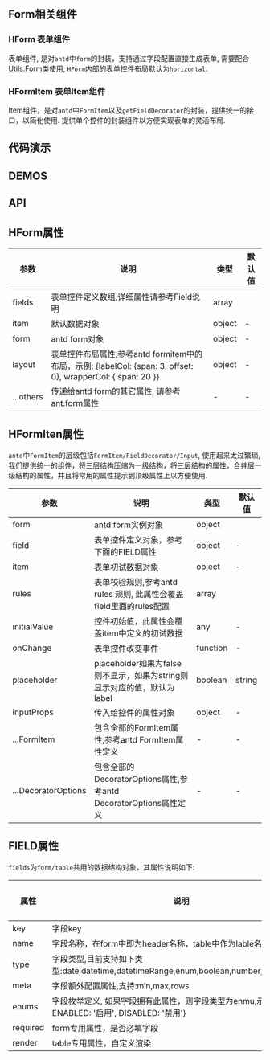 ## Form相关组件


### HForm 表单组件

表单组件, 是对`antd`中`form`的封装，支持通过字段配置直接生成表单, 需要配合[Utils.Form](#/components/Form)类使用,
`HForm`内部的表单控件布局默认为`horizontal`.

### HFormItem 表单Item组件

Item组件，是对`antd`中`FormItem`以及`getFieldDecorator`的封装，提供统一的接口，以简化使用.
提供单个控件的封装组件以方便实现表单的灵活布局.

## 代码演示

## DEMOS

## API

## HForm属性

| 参数      | 说明                                     | 类型       | 默认值 |
|-----------|------------------------------------------|------------|-------|
| fields | 表单控件定义数组,详细属性请参考Field说明 | array |  |
| item | 默认数据对象 | object | - |
| form | antd form对象 | object | - |
| layout | 表单控件布局属性,参考antd formitem中的布局，示例: {labelCol: {span: 3, offset: 0}, wrapperCol: { span: 20 }} | object | - |
| ...others | 传递给antd form的其它属性, 请参考ant.form属性 | - | - |


## HFormIten属性
`antd`中`FormItem`的层级包括`FormItem/FieldDecorator/Input`, 使用起来太过繁琐, 我们提供统一的组件，将三层结构压缩为一级结构，将三层结构的属性，合并层一级结构的属性，并且将常用的属性提示到顶级属性上以方便使用.

| 参数      | 说明                                     | 类型       | 默认值 |
|-----------|------------------------------------------|------------|-------|
| form | antd form实例对象 | object |  |
| field | 表单控件定义对象，参考下面的FIELD属性 | object | - |
| item | 表单初试数据对象 | object | - |
| rules | 表单校验规则,参考antd rules 规则, 此属性会覆盖field里面的rules配置 | array |
| initialValue | 控件初始值，此属性会覆盖item中定义的初试数据 | any | - |
| onChange | 表单控件改变事件 | function | - |
| placeholder | placeholder如果为false则不显示，如果为string则显示对应的值，默认为label | boolean|string | - |
| inputProps | 传入给控件的属性对象 | object | - |
| ...FormItem | 包含全部的FormItem属性,参考antd FormItem属性定义 | - | - |
| ...DecoratorOptions | 包含全部的DecoratorOptions属性,参考antd DecoratorOptions属性定义 | - | - |

## FIELD属性
`fields`为`form/table`共用的数据结构对象，其属性说明如下:

| 属性      | 说明                                     | 类型       | 默认值 |
|-----------|------------------------------------------|------------|-------|
| key | 字段key | string |  |
| name | 字段名称，在form中即为header名称，table中作为lable名称 | string | - |
| type | 字段类型,目前支持如下类型:date,datetime,datetimeRange,enum,boolean,number,textarea,text | string | text |
| meta | 字段额外配置属性,支持:min,max,rows | object | - |
| enums | 字段枚举定义, 如果字段拥有此属性，则字段类型为enmu,示例: enums:{ ENABLED: '启用', DISABLED: '禁用'} | {} | - |
| required | form专用属性，是否必填字段 | boolean | - |
| render | table专用属性，自定义渲染 | boolean | - |



